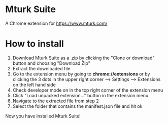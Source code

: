 # Mturk Suite
A Chrome extension for https://www.mturk.com/

# How to install
1. Download Mturk Suite as a .zip by clicking the "Clone or download" button and choosing "Download Zip"
2. Extract the downloaded file
3. Go to the extension menu by going to **chrome://extensions** or by clicking the 3 dots in the upper right corner --> Settings --> Extensions on the left hand side
4. Check developer mode on in the top right corner of the extension menu
5. Click "Load unpacked extension..." button in the extension menu
6. Navigate to the extracted file from step 2
7. Select the folder that contains the manifest.json file and hit ok

Now you have installed Mturk Suite!
